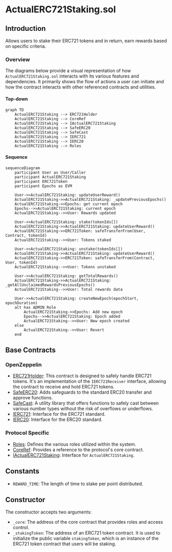 # ActualERC721Staking.sol

## Introduction
Allows users to stake their ERC721 tokens and in return, earn rewards based on specific criteria.

### Overview
The diagrams below provide a visual representation of how `ActualERC721Staking.sol` interacts with its various features and dependencies. It primarily shows the flow of actions a user can initiate and how the contract interacts with other referenced contracts and utilities.

#### Top-down
```mermaid
graph TD
    ActualERC721Staking --> ERC721Holder
    ActualERC721Staking --> CoreRef
    ActualERC721Staking --> IActualERC721Staking
    ActualERC721Staking --> SafeERC20
    ActualERC721Staking --> SafeCast
    ActualERC721Staking --> IERC721
    ActualERC721Staking --> IERC20
    ActualERC721Staking --> Roles
```

#### Sequence
```mermaid
sequenceDiagram
    participant User as User/Caller
    participant ActualERC721Staking
    participant ERC721Token
    participant Epochs as EVM

    User->>ActualERC721Staking: updateUserReward()
    ActualERC721Staking->>ActualERC721Staking: _updatePreviousEpochs()
    ActualERC721Staking->>Epochs: get current epoch
    Epochs-->>ActualERC721Staking: current epoch
    ActualERC721Staking-->>User: Rewards updated

    User->>ActualERC721Staking: stake(tokenIds[])
    ActualERC721Staking->>ActualERC721Staking: updateUserReward()
    ActualERC721Staking->>ERC721Token: safeTransferFrom(User, Contract, tokenId)
    ActualERC721Staking-->>User: Tokens staked

    User->>ActualERC721Staking: unstake(tokenIds[])
    ActualERC721Staking->>ActualERC721Staking: updateUserReward()
    ActualERC721Staking->>ERC721Token: safeTransferFrom(Contract, User, tokenId)
    ActualERC721Staking-->>User: Tokens unstaked

    User->>ActualERC721Staking: getTotalRewards()
    ActualERC721Staking->>ActualERC721Staking: _getAllUnclaimedRewardsPreviousEpochs()
    ActualERC721Staking-->>User: Total rewards data

    User->>ActualERC721Staking: createNewEpoch(epochStart, epochDuration)
    alt has ADMIN Role
        ActualERC721Staking->>Epochs: Add new epoch
        Epochs-->>ActualERC721Staking: Epoch added
        ActualERC721Staking-->>User: New epoch created
    else
        ActualERC721Staking-->>User: Revert
    end
```

## Base Contracts
### OpenZeppelin
- [ERC721Holder](https://github.com/OpenZeppelin/openzeppelin-contracts/blob/master/contracts/token/ERC721/utils/ERC721Holder.sol): This contract is designed to safely handle ERC721 tokens. It's an implementation of the `IERC721Receiver` interface, allowing the contract to receive and hold ERC721 tokens.
- [SafeERC20](https://github.com/OpenZeppelin/openzeppelin-contracts/blob/master/contracts/token/ERC20/utils/SafeERC20.sol): Adds safeguards to the standard ERC20 transfer and approve functions.
- [SafeCast](https://github.com/OpenZeppelin/openzeppelin-contracts/blob/master/contracts/utils/math/SafeCast.sol): A utility library that offers functions to safely cast between various number types without the risk of overflows or underflows.
- [IERC721](https://github.com/OpenZeppelin/openzeppelin-contracts/blob/master/contracts/token/ERC721/IERC721.sol): Interface for the ERC721 standard.
- [IERC20](https://github.com/OpenZeppelin/openzeppelin-contracts/blob/master/contracts/token/ERC20/IERC20.sol): Interface for the ERC20 standard.
### Protocol Specific
- [Roles](https://github.com/ZTX-Foundation/tuxedo/blob/develop/src/core/Roles.sol): Defines the various roles utilized within the system.
- [CoreRef](https://github.com/ZTX-Foundation/tuxedo/blob/develop/src/refs/CoreRef.sol): Provides a reference to the protocol's core contract.
- [IActualERC721Staking](https://github.com/ZTX-Foundation/tuxedo/blob/develop/src/nfts/staking/IActualERC721Staking.sol): Interface for `ActualERC721Staking`.

## Constants
- `REWARD_TIME`: The length of time to stake per point distributed.

## Constructor
The constructor accepts two arguments:

- `_core`: The address of the core contract that provides roles and access control.
- `_stakingToken`: The address of an ERC721 token contract. It is used to initialize the public variable `stakingToken`, which is an instance of the ERC721 token contract that users will be staking.
